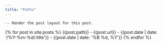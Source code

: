 ```yaml
---
title: "Paths"
---
```


    -- Render the post layout for this post.
 {% for post in site.posts %}
    {{post.path}} - {{post.url}} - {{post.date | date: '/%Y-%m-%d/:title'}} - {{post.date | date: '%B %d, %Y'}}
  {% endfor %}
